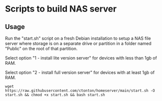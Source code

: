 # Scripts to build NAS server

## Usage

Run the "start.sh" script on a fresh Debian installation to setup a NAS file server where storage is on a separate drive or partition in a folder named "Public" on the root of that partition.

Select option "1 - install lite version server" for devices with less than 1gb of RAM.

Select option "2 - install full version server" for devices with at least 1gb of RAM.

```shell
wget https://raw.githubusercontent.com/ctonton/homeserver/main/start.sh -O start.sh && chmod +x start.sh && bash start.sh
```
